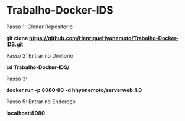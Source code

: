 # Trabalho-Docker-IDS

Passo 1: Clonar Repositorio

  <b>git clone https://github.com/HenriqueHyonemoto/Trabalho-Docker-IDS.git</b>

Passo 2: Entrar no Diretorio

  <b>cd Trabalho-Docker-IDS/</b>

Passo 3: 

  <b>docker run -p 8080:80 -d hhyonemoto/serverweb:1.0</b>

Passo 5: Entrar no Endereço

  <b>localhost:8080</b>
